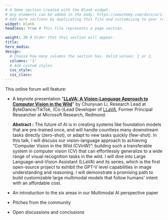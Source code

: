 ```yaml
---
# A Demo section created with the Blank widget.
# Any elements can be added in the body: https://wowchemy.com/docs/writing-markdown-latex/
# Add more sections by duplicating this file and customizing to your requirements.
widget: blank
headless: true # This file represents a page section.

weight: 30 # Order that this section will appear.
title:
hero_media: 
design:
  # Choose how many columns the section has. Valid values: 1 or 2.
  columns: '1'
  # Add custom styles
  css_style:
  css_class:
---
```


This online forum will feature:

- A keynote presentation "**[LLaVA: A Vision-Language Approach to Computer Vision in the Wild](https://llava-vl.github.io/)**" by Chunyuan Li, Research Lead at ByteDance/TikTok, (Co-)Lead Developer of [LLaVA](https://llava.hliu.cc/), Former Principal Researcher at Microsoft Research, Redmond.

  **Abstract :** The future of AI is in creating systems like foundation models that are pre-trained once, and will handle countless many downstream tasks directly (zero-shot), or adapt to new tasks quickly (few-shot). In this talk, I will discuss our vision-language approach to achieving “Computer Vision in the Wild (CVinW)”:  building such a transferable system in computer vision (CV) that can effortlessly generalize to a wide range of visual recognition tasks in the wild. I will dive into Large Language-and-Vision Assistant (LLaVA) and its series, which is the first open-source project to exhibit the GPT-V level capabilities in image understanding and reasoning. I will demonstrate a promising path to build customizable large multimodal models that follow humans' intent with an affordable cost.

- An introduction to the six areas in our Multimodal AI perspective paper
- Pitches from the community
- Open discussions and conclusions
